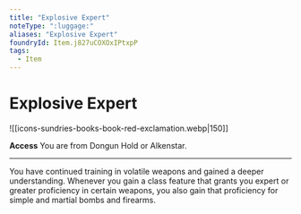 ```yaml
---
title: "Explosive Expert"
noteType: ":luggage:"
aliases: "Explosive Expert"
foundryId: Item.j827uCOXOxIPtxpP
tags:
  - Item
---
```


# Explosive Expert
![[icons-sundries-books-book-red-exclamation.webp|150]]

**Access** You are from Dongun Hold or Alkenstar.

* * *

You have continued training in volatile weapons and gained a deeper understanding. Whenever you gain a class feature that grants you expert or greater proficiency in certain weapons, you also gain that proficiency for simple and martial bombs and firearms.
